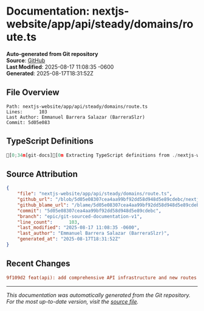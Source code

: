 # Documentation: nextjs-website/app/api/steady/domains/route.ts

**Auto-generated from Git repository**  
**Source**: [GitHub](/blob/5d05e08307cea4aa99bf92dd58d948d5e89cdebc/nextjs-website/app/api/steady/domains/route.ts)  
**Last Modified**: 2025-08-17 11:08:35 -0600  
**Generated**: 2025-08-17T18:31:52Z

## File Overview

```
Path: nextjs-website/app/api/steady/domains/route.ts
Lines:      103
Last Author: Emmanuel Barrera Salazar (BarreraSlzr)
Commit: 5d05e083
```

## TypeScript Definitions

```typescript
[0;34m[git-docs][0m Extracting TypeScript definitions from ./nextjs-website/app/api/steady/domains/route.ts
```

## Source Attribution

```json
{
    "file": "nextjs-website/app/api/steady/domains/route.ts",
    "github_url": "/blob/5d05e08307cea4aa99bf92dd58d948d5e89cdebc/nextjs-website/app/api/steady/domains/route.ts",
    "github_blame_url": "/blame/5d05e08307cea4aa99bf92dd58d948d5e89cdebc/nextjs-website/app/api/steady/domains/route.ts",
    "commit": "5d05e08307cea4aa99bf92dd58d948d5e89cdebc",
    "branch": "epic/git-sourced-documentation-v1",
    "line_count":      103,
    "last_modified": "2025-08-17 11:08:35 -0600",
    "last_author": "Emmanuel Barrera Salazar (BarreraSlzr)",
    "generated_at": "2025-08-17T18:31:52Z"
}
```

## Recent Changes

```diff
9f109d2 feat(api): add comprehensive API infrastructure and new routes
```

---
*This documentation was automatically generated from the Git repository. 
For the most up-to-date version, visit the [source file](/blob/5d05e08307cea4aa99bf92dd58d948d5e89cdebc/nextjs-website/app/api/steady/domains/route.ts).*
